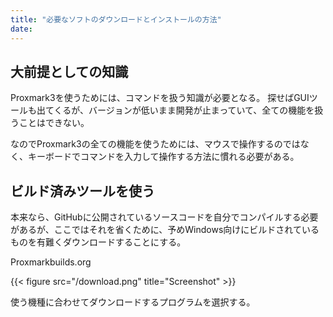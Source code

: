 ```yaml
---
title: "必要なソフトのダウンロードとインストールの方法"
date:
---
```


## 大前提としての知識
Proxmark3を使うためには、コマンドを扱う知識が必要となる。
探せばGUIツールも出てくるが、バージョンが低いまま開発が止まっていて、全ての機能を扱うことはできない。

なのでProxmark3の全ての機能を使うためには、マウスで操作するのではなく、キーボードでコマンドを入力して操作する方法に慣れる必要がある。

## ビルド済みツールを使う
本来なら、GitHubに公開されているソースコードを自分でコンパイルする必要があるが、ここではそれを省くために、予めWindows向けにビルドされているものを有難くダウンロードすることにする。

<a href="https://www.proxmarkbuilds.org/" style="text-decoration: none;"><div class="link-box"><div class="img-box"><div style="background-image: url('');"></div></div><div class="text-box"><p class="title">Proxmarkbuilds.org</p><p class="description"></p></div></div></a>

{{< figure src="/download.png" title="Screenshot" >}}

使う機種に合わせてダウンロードするプログラムを選択する。

